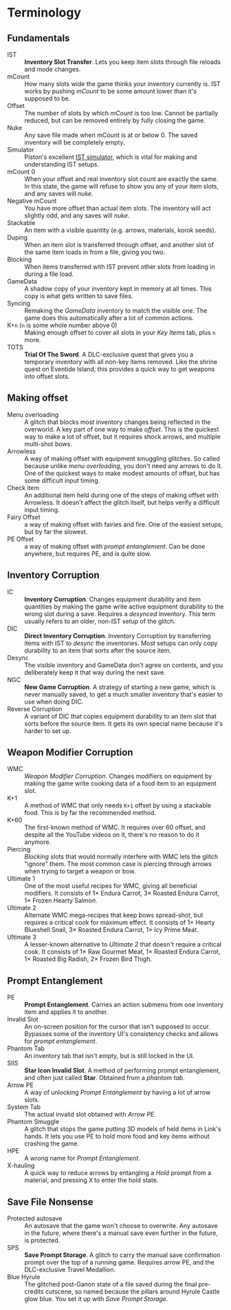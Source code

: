 # Terminology

## Fundamentals

<dl>
<dt>IST</dt>
<dd><strong>Inventory Slot Transfer</strong>. Lets you keep item slots through file reloads and mode changes.</dd>

<dt>mCount</dt>
<dd>How many slots wide the game thinks your inventory currently is. IST works by pushing <em>mCount</em> to be some amount lower than it's supposed to be.</dd>

<dt>Offset</dt>
<dd>The number of slots by which <em>mCount</em> is too low. Cannot be partially reduced, but can be removed entirely by fully closing the game.</dd>

<dt>Nuke</dt>
<dd>Any save file made when mCount is at or below 0. The saved inventory will be completely empty.</dd>

<dt>Simulator</dt>
<dd>Piston's excellent <a href="https://ist.itntpiston.app/">IST simulator</a>, which is vital for making and understanding IST setups.</dd>

<dt>mCount 0</dt>
<dd>When your offset and real inventory slot count are exactly the same. In this state, the game will refuse to show you any of your item slots, and any saves will <em>nuke</em>.</dd>

<dt>Negative mCount</dt>
<dd>You have more offset than actual item slots. The inventory will act slightly odd, and any saves will <em>nuke</em>.</dd>

<dt>Stackable</dt>
<dd>An item with a visible quantity (e.g. arrows, materials, korok seeds).</dd>

<dt>Duping</dt>
<dd>When an item slot is transferred through offset, and another slot of the same item loads in from a file, giving you two.</dd>

<dt>Blocking</dt>
<dd>When items transferred with IST prevent other slots from loading in during a file load.</dd>

<dt>GameData</dt>
<dd>A shadow copy of your inventory kept in memory at all times. This copy is what gets written to save files.</dd>

<dt>Syncing</dt>
<dd>Remaking the <em>GameData</em> inventory to match the visible one. The game does this automatically after a lot of common actions.</dd>

<dt>K+<code>n</code> (<code>n</code> is some whole number above 0)</dt>
<dd>Making enough offset to cover all slots in your <em>Key Items</em> tab, plus <code>n</code> more.</dd>

<dt>TOTS</dt>
<dd><strong>Trial Of The Sword</strong>. A DLC-exclusive quest that gives you a temporary inventory with all non-key items removed. Like the shrine quest on Eventide Island, this provides a quick way to get weapons into offset slots.</dd>

## Making offset

<dt>Menu overloading</dt>
<dd>A glitch that blocks most inventory changes being reflected in the overworld. A key part of one way to make <em>offset</em>. This is the quickest way to make a lot of offset, but it requires shock arrows, and multiple multi-shot bows.</dd>

<dt>Arrowless</dt>
<dd>A way of making offset with equipment smuggling glitches. So called because unlike <em>menu overloading</em>, you don't need any arrows to do it. One of the quickest ways to make modest amounts of offset, but has some difficult input timing.</dd>

<dt>Check item</dt>
<dd>An additional item held during one of the steps of making offset with Arrowless. It doesn't affect the glitch itself, but helps verify a difficult input timing.</dd>

<dt>Fairy Offset</dt>
<dd>a way of making offset with fairies and fire. One of the easiest setups, but by far the slowest.</dd>

<dt>PE Offset</dt>
<dd>a way of making offset with <em>prompt entanglement</em>. Can be done anywhere, but requires PE, and is quite slow.</dd>

## Inventory Corruption

<dt>IC</dt>
<dd><strong>Inventory Corruption</strong>. Changes equipment durability and item quantities by making the game write active equipment durability to the wrong slot during a save. Requires a <em>desynced</em> inventory. This term usually refers to an older, non-IST setup of the glitch.

<dt>DIC</dt>
<dd><strong>Direct Inventory Corruption</strong>. Inventory Corruption by transferring items with IST to <em>desync</em> the inventories. Most setups can only copy durability to an item that sorts after the source item.</dd>

<dt>Desync</dt>
<dd>The visible inventory and GameData don't agree on contents, and you deliberately keep it that way during the next save.</dd>

<dt>NGC</dt>
<dd><strong>New Game Corruption</strong>. A strategy of starting a new game, which is never manually saved, to get a much smaller inventory that's easier to use when doing DIC.</dd>

<dt>Reverse Corruption</dt>
<dd>A variant of DIC that copies equipment durability to an item slot that sorts before the source item. It gets its own special name because it's harder to set up.</dd>

## Weapon Modifier Corruption

<dt>WMC</dt>
<dd><em>Weapon Modifier Corruption</em>. Changes modifiers on equipment by making the game write cooking data of a food item to an equipment slot.</dd>

<dt>K+1</dt>
<dd>A method of WMC that only needs <code>K+1</code> offset by using a stackable food. This is by far the recommended method.</dd>

<dt>K+60</dt>
<dd>The first-known method of WMC. It requires over 60 offset, and despite all the YouTube videos on it, there's no reason to do it anymore.</dd>

<dt>Piercing</dt>
<dd><em>Blocking</em> slots that would normally interfere with WMC lets the glitch "ignore" them. The most common case is piercing through arrows when trying to target a weapon or bow.</dd>

<dt>Ultimate 1</dt>
<dd>One of the most useful recipes for WMC, giving all beneficial modifiers. It consists of 1× Endura Carrot, 3× Roasted Endura Carrot, 1× Frozen Hearty Salmon.</dd>

<dt>Ultimate 2</dt>
<dd>Alternate WMC mega-recipes that keep bows spread-shot, but requires a critical cook for maximum effect. It consists of 1× Hearty Blueshell Snail, 3× Roasted Endura Carrot, 1× Icy Prime Meat.</dd>

<dt>Ultimate 3</dt>
<dd>A lesser-known alternative to <em>Ultimate 2</em> that doesn't require a critical cook. It consists of 1× Raw Gourmet Meat, 1× Roasted Endura Carrot, 1× Roasted Big Radish, 2× Frozen Bird Thigh.</dd>

## Prompt Entanglement

<dt>PE</dt>
<dd><strong>Prompt Entanglement</strong>. Carries an action submenu from one inventory item and applies it to another.</dd>

<dt>Invalid Slot</dt>
<dd>An on-screen position for the cursor that isn't supposed to occur. Bypasses some of the inventory UI's consistency checks and allows for <em>prompt entanglement</em>.</dd>

<dt>Phantom Tab</dt>
<dd>An inventory tab that isn't empty, but is still locked in the UI.</dd>

<dt>SIIS</dt>
<dd><strong>Star Icon Invalid Slot</strong>. A method of performing </em>prompt entanglement</em>, and often just called <strong>Star</strong>. Obtained from a <em>phantom tab</em>.</dd>

<dt>Arrow PE</dt>
<dd>A way of unlocking <em>Prompt Entanglement</em> by having a lot of arrow slots.</dd>

<dt>System Tab</dt>
<dd>The actual invalid slot obtained with <em>Arrow PE</em>.</dd>

<dt>Phantom Smuggle</dt>
<dd>A glitch that stops the game putting 3D models of held items in Link's hands. It lets you use PE to hold more food and key items without crashing the game.</dd>

<dt>HPE</dt>
<dd>A wrong name for <em>Prompt Entanglement</em>.</dd>

<dt>X-hauling</dt>
<dd>A quick way to reduce arrows by entangling a <em>Hold</em> prompt from a material, and pressing <kbd>X</kbd> to enter the hold state.</dd>

## Save File Nonsense

<dt>Protected autosave</dt>
<dd>An autosave that the game won't choose to overwrite. Any autosave in the future, where there's a manual save even further in the future, is protected.</dd>

<dt>SPS</dt>
<dd><strong>Save Prompt Storage</strong>. A glitch to carry the manual save confirmation prompt over the top of a running game. Requires arrow PE, and the DLC-exclusive Travel Medallion.</dd>

<dt>Blue Hyrule</dt>
<dd>The glitched post-Ganon state of a file saved during the final pre-credits cutscene, so named because the pillars around Hyrule Castle glow blue. You set it up with <em>Save Prompt Storage</em>.</dd>